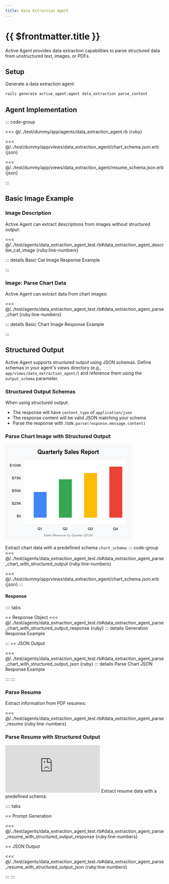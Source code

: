 ```yaml
---
title: Data Extraction Agent
---
```

# {{ $frontmatter.title }}

Active Agent provides data extraction capabilities to parse structured data from unstructured text, images, or PDFs.

## Setup

Generate a data extraction agent:

```bash
rails generate active_agent:agent data_extraction parse_content
```

## Agent Implementation

::: code-group

<<< @/../test/dummy/app/agents/data_extraction_agent.rb {ruby}

<<< @/../test/dummy/app/views/data_extraction_agent/chart_schema.json.erb {json}

<<< @/../test/dummy/app/views/data_extraction_agent/resume_schema.json.erb {json}

:::

## Basic Image Example

### Image Description

Active Agent can extract descriptions from images without structured output:

<<< @/../test/agents/data_extraction_agent_test.rb#data_extraction_agent_describe_cat_image {ruby:line-numbers}

::: details Basic Cat Image Response Example
<!-- @include: @/parts/examples/test-describe-cat-image-creates-a-multimodal-prompt-with-image-and-text-content-test-describe-cat-image-creates-a-multimodal-prompt-with-image-and-text-content.md -->
:::

### Image: Parse Chart Data

Active Agent can extract data from chart images:

<<< @/../test/agents/data_extraction_agent_test.rb#data_extraction_agent_parse_chart {ruby:line-numbers}

::: details Basic Chart Image Response Example
<!-- @include: @/parts/examples/test-parse-chart-content-from-image-data-test-parse-chart-content-from-image-data.md -->
:::

## Structured Output
Active Agent supports structured output using JSON schemas. Define schemas in your agent's views directory (e.g., `app/views/data_extraction_agent/`) and reference them using the `output_schema` parameter.

### Structured Output Schemas

When using structured output:
- The response will have `content_type` of `application/json`
- The response content will be valid JSON matching your schema
- Parse the response with `JSON.parse(response.message.content)`


### Parse Chart Image with Structured Output
![Chart Image](https://raw.githubusercontent.com/activeagents/activeagent/refs/heads/main/test/fixtures/images/sales_chart.png)

Extract chart data with a predefined schema `chart_schema`:
::: code-group
<<< @/../test/agents/data_extraction_agent_test.rb#data_extraction_agent_parse_chart_with_structured_output {ruby:line-numbers}

<<< @/../test/dummy/app/views/data_extraction_agent/chart_schema.json.erb {json}
:::

#### Response

:::: tabs

== Response Object
<<< @/../test/agents/data_extraction_agent_test.rb#data_extraction_agent_parse_chart_with_structured_output_response {ruby}
::: details Generation Response Example
<!-- @include: @/parts/examples/test-parse-chart-content-from-image-data-with-structured-output-schema-test-parse-chart-content-from-image-data-with-structured-output-schema.md -->
:::
== JSON Output

<<< @/../test/agents/data_extraction_agent_test.rb#data_extraction_agent_parse_chart_with_structured_output_json {ruby}
::: details Parse Chart JSON Response Example
<!-- @include: @/parts/examples/test-parse-chart-content-from-image-data-with-structured-output-schema-parse-chart-json-response.md -->
:::
::::

### Parse Resume

Extract information from PDF resumes:

<<< @/../test/agents/data_extraction_agent_test.rb#data_extraction_agent_parse_resume {ruby:line-numbers}

### Parse Resume with Structured Output
![Resume PDF](https://raw.githubusercontent.com/activeagents/activeagent/refs/heads/main/test/fixtures/files/sample_resume.pdf)
Extract resume data with a predefined schema:

:::: tabs

== Prompt Generation

<<< @/../test/agents/data_extraction_agent_test.rb#data_extraction_agent_parse_resume_with_structured_output_response {ruby:line-numbers}
<!-- @include: @/parts/examples/test-parse-resume-creates-a-multimodal-prompt-with-file-data-with-structured-output-schema-test-parse-resume-creates-a-multimodal-prompt-with-file-data-with-structured-output-schema.md -->

== JSON Output

<<< @/../test/agents/data_extraction_agent_test.rb#data_extraction_agent_parse_resume_with_structured_output_json {ruby:line-numbers}
<!-- @include: @/parts/examples/test-parse-resume-creates-a-multimodal-prompt-with-file-data-with-structured-output-schema-parse-resume-json-response.md -->

:::
::::
